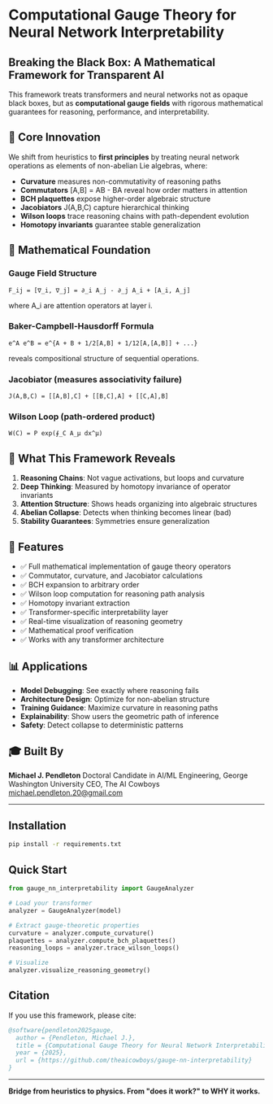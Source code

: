 # Computational Gauge Theory for Neural Network Interpretability

## Breaking the Black Box: A Mathematical Framework for Transparent AI

This framework treats transformers and neural networks not as opaque black boxes, but as **computational gauge fields** with rigorous mathematical guarantees for reasoning, performance, and interpretability.

## 🎯 Core Innovation

We shift from heuristics to **first principles** by treating neural network operations as elements of non-abelian Lie algebras, where:

- **Curvature** measures non-commutativity of reasoning paths
- **Commutators** [A,B] = AB - BA reveal how order matters in attention
- **BCH plaquettes** expose higher-order algebraic structure
- **Jacobiators** J(A,B,C) capture hierarchical thinking
- **Wilson loops** trace reasoning chains with path-dependent evolution
- **Homotopy invariants** guarantee stable generalization

## 📐 Mathematical Foundation

### Gauge Field Structure
```
F_ij = [∇_i, ∇_j] = ∂_i A_j - ∂_j A_i + [A_i, A_j]
```
where A_i are attention operators at layer i.

### Baker-Campbell-Hausdorff Formula
```
e^A e^B = e^{A + B + 1/2[A,B] + 1/12[A,[A,B]] + ...}
```
reveals compositional structure of sequential operations.

### Jacobiator (measures associativity failure)
```
J(A,B,C) = [[A,B],C] + [[B,C],A] + [[C,A],B]
```

### Wilson Loop (path-ordered product)
```
W(C) = P exp(∮_C A_μ dx^μ)
```

## 🔬 What This Framework Reveals

1. **Reasoning Chains**: Not vague activations, but loops and curvature
2. **Deep Thinking**: Measured by homotopy invariance of operator invariants
3. **Attention Structure**: Shows heads organizing into algebraic structures
4. **Abelian Collapse**: Detects when thinking becomes linear (bad)
5. **Stability Guarantees**: Symmetries ensure generalization

## 🚀 Features

- ✅ Full mathematical implementation of gauge theory operators
- ✅ Commutator, curvature, and Jacobiator calculations
- ✅ BCH expansion to arbitrary order
- ✅ Wilson loop computation for reasoning path analysis
- ✅ Homotopy invariant extraction
- ✅ Transformer-specific interpretability layer
- ✅ Real-time visualization of reasoning geometry
- ✅ Mathematical proof verification
- ✅ Works with any transformer architecture

## 📊 Applications

- **Model Debugging**: See exactly where reasoning fails
- **Architecture Design**: Optimize for non-abelian structure
- **Training Guidance**: Maximize curvature in reasoning paths
- **Explainability**: Show users the geometric path of inference
- **Safety**: Detect collapse to deterministic patterns

## 🎓 Built By

**Michael J. Pendleton**
Doctoral Candidate in AI/ML Engineering, George Washington University
CEO, The AI Cowboys
michael.pendleton.20@gmail.com

---

## Installation

```bash
pip install -r requirements.txt
```

## Quick Start

```python
from gauge_nn_interpretability import GaugeAnalyzer

# Load your transformer
analyzer = GaugeAnalyzer(model)

# Extract gauge-theoretic properties
curvature = analyzer.compute_curvature()
plaquettes = analyzer.compute_bch_plaquettes()
reasoning_loops = analyzer.trace_wilson_loops()

# Visualize
analyzer.visualize_reasoning_geometry()
```

## Citation

If you use this framework, please cite:

```bibtex
@software{pendleton2025gauge,
  author = {Pendleton, Michael J.},
  title = {Computational Gauge Theory for Neural Network Interpretability},
  year = {2025},
  url = {https://github.com/theaicowboys/gauge-nn-interpretability}
}
```

---

**Bridge from heuristics to physics. From "does it work?" to WHY it works.**
